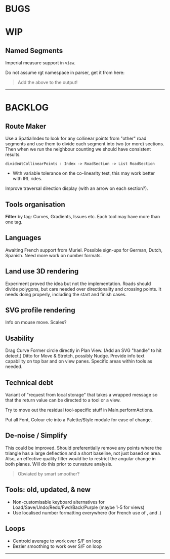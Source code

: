 
# BUGS

# WIP

## Named Segments

Imperial measure support in `view`.

Do not assume rgt namespace in parser, get it from here:
<gpx creator="StravaGPX" xmlns:xsi="http://www.w3.org/2001/XMLSchema-instance"
xsi:schemaLocation="http://www.topografix.com/GPX/1/1 http://www.topografix.com/GPX/1/1/gpx.xsd" version="1.1"
xmlns="http://www.topografix.com/GPX/1/1"
xmlns:rgt="http://www.rgtcycling.com/XML/GpxExtensions/v1">

> Add the above to the output!

---

# BACKLOG

## Route Maker

Use a SpatialIndex to look for any collinear points from "other" road segments and use them
to divide each segment into two (or more) sections. Then when we run the neighbour counting
we should have consistent results.  

    divideAtCollinearPoints : Index -> RoadSection -> List RoadSection

- With variable tolerance on the co-linearity test, this may work better with IRL rides.

Improve traversal direction display (with an arrow on each section?).

## Tools organisation

**Filter** by tag: Curves, Gradients, Issues etc. Each tool may have more than one tag.

## Languages

Awaiting French support from Muriel.
Possible sign-ups for German, Dutch, Spanish.
Need more work on number formats.

## Land use 3D rendering

Experiment proved the idea but not the implementation.
Roads should divide polygons, but care needed over directionality and crossing points.
It needs doing properly, including the start and finish cases.

## SVG profile rendering

Info on mouse move.
Scales?

## Usability

Drag Curve Former circle directly in Plan View. (Add an SVG "handle" to hit detect.)
Ditto for Move & Stretch, possibly Nudge.
Provide info text capability on top bar and on view panes.
Specific areas within tools as needed.

## Technical debt

Variant of "request from local storage" that takes a wrapped message so that the return value
can be directed to a tool or a view.

Try to move out the residual tool-specific stuff in Main.performActions.

Put all Font, Colour etc into a Palette/Style module for ease of change.

## De-noise / Simplify

This could be improved. Should preferentially remove any points where the triangle has a large
deflection and a short baseline, not just based on area. Also, an effective quality filter
would be to restrict the angular change in both planes. Will do this prior to curvature analysis.
> Obviated by smart smoother?

## Tools: old, updated, & new

- Non-customisable keyboard alternatives for Load/Save/Undo/Redo/Fwd/Back/Purple (maybe 1-5 for views)
- Use localised number formatting everywhere (for French use of , and .)

## Loops

- Centroid average to work over S/F on loop
- Bezier smoothing to work over S/F on loop

 
---

